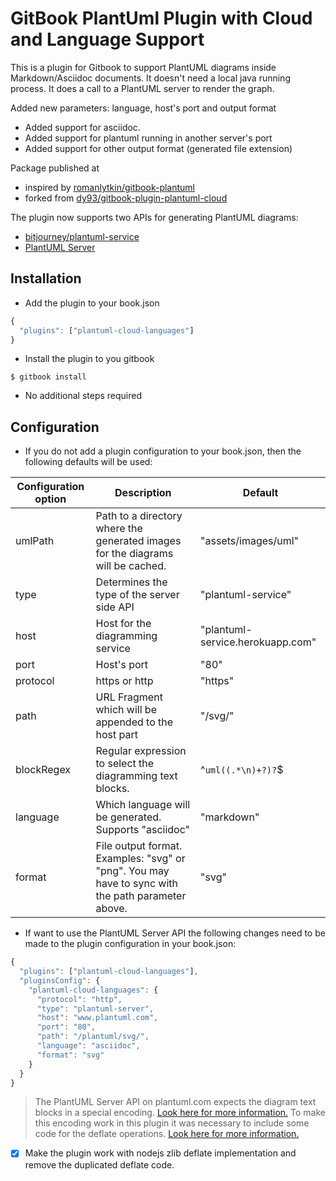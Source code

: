 # GitBook PlantUml Plugin with Cloud and Language Support

This is a plugin for Gitbook to support PlantUML diagrams inside Markdown/Asciidoc documents.
It doesn't need a local java running process. It does a call to a PlantUML server to render the graph.

Added new parameters: language, host's port and output format
* Added support for asciidoc.
* Added support for plantuml running in another server's port
* Added support for other output format (generated file extension)

Package published at [](https://www.npmjs.com/package/gitbook-plugin-plantuml-cloud-languages)

* inspired by [romanlytkin/gitbook-plantuml](https://github.com/romanlytkin/gitbook-plantuml)
* forked from [dy93/gitbook-plugin-plantuml-cloud](https://github.com/dy93/gitbook-plugin-plantuml-cloud)

The plugin now supports two APIs for generating PlantUML diagrams:
* [bitjourney/plantuml-service](https://github.com/bitjourney/plantuml-service)
* [PlantUML Server](http://www.plantuml.com/plantuml/)

## Installation

* Add the plugin to your book.json

```js
{
  "plugins": ["plantuml-cloud-languages"]
}
```

* Install the plugin to you gitbook

```$ gitbook install```

* No additional steps required

## Configuration

* If you do not add a plugin configuration to your book.json, then the following defaults will be used:

| Configuration option | Description | Default |
| -------------------- | ----------- | ------- |
| umlPath | Path to a directory where the generated images for the diagrams will be cached. | "assets/images/uml" |
| type | Determines the type of the server side API | "plantuml-service" |
| host | Host for the diagramming service | "plantuml-service.herokuapp.com" |
| port | Host's port | "80" |
| protocol | https or http | "https" |
| path | URL Fragment which will be appended to the host part | "/svg/" |
| blockRegex | Regular expression to select the diagramming text blocks. | ^```uml((.*\n)+?)?```$ |
| language | Which language will be generated. Supports "asciidoc" | "markdown" |
| format | File output format. Examples: "svg" or "png". You may have to sync with the path parameter above. | "svg" |

* If want to use the PlantUML Server API the following changes need to be made to the plugin configuration in your book.json:

```js
{
  "plugins": ["plantuml-cloud-languages"],
  "pluginsConfig": {
    "plantuml-cloud-languages": {
      "protocol": "http",
      "type": "plantuml-server",
      "host": "www.plantuml.com",
      "port": "80",
      "path": "/plantuml/svg/",
      "language": "asciidoc",
      "format": "svg"
    }
  }
}
```

> The PlantUML Server API on plantuml.com expects the diagram text blocks in a special encoding. [Look here for more information.](http://plantuml.com/pte)
> To make this encoding work in this plugin it was necessary to include some code for the deflate operations. [Look here for more information.](https://github.com/johan/js-deflate)

* [x] Make the plugin work with nodejs zlib deflate implementation and remove the duplicated deflate code.
